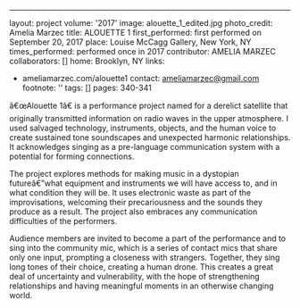 ---
layout: project
volume: '2017'
image: alouette_1_edited.jpg
photo_credit: Amelia Marzec
title: ALOUETTE 1
first_performed: first performed on September 20, 2017
place: Louise McCagg Gallery, New York, NY
times_performed: performed once in 2017
contributor: AMELIA MARZEC
collaborators: []
home: Brooklyn, NY
links:
- ameliamarzec.com/alouette1
contact: ameliamarzec@gmail.com
footnote: ''
tags: []
pages: 340-341



â€œAlouette 1â€ is a performance project named for a derelict satellite that originally transmitted information on radio waves in the upper atmosphere. I used salvaged technology, instruments, objects, and the human voice to create sustained tone soundscapes and unexpected harmonic relationships. It acknowledges singing as a pre-language communication system with a potential for forming connections.

The project explores methods for making music in a dystopian futureâ€”what equipment and instruments we will have access to, and in what condition they will be. It uses electronic waste as part of the improvisations, welcoming their precariousness and the sounds they produce as a result. The project also embraces any communication difficulties of the performers.

Audience members are invited to become a part of the performance and to sing into the community mic, which is a series of contact mics that share only one input, prompting a closeness with strangers. Together, they sing long tones of their choice, creating a human drone. This creates a great deal of uncertainty and vulnerability, with the hope of strengthening relationships and having meaningful moments in an otherwise changing world.
